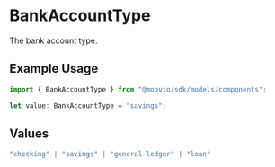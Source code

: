 # BankAccountType

The bank account type.

## Example Usage

```typescript
import { BankAccountType } from "@moovio/sdk/models/components";

let value: BankAccountType = "savings";
```

## Values

```typescript
"checking" | "savings" | "general-ledger" | "loan"
```
